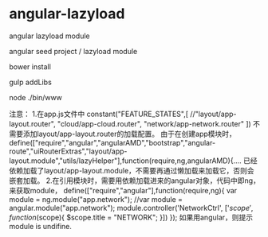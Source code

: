 # angular-lazyload
angular lazyload module

angular seed project / lazyload module

bower install

gulp addLibs

node ./bin/www

注意：
1.在app.js文件中
  constant("FEATURE_STATES",[
		//"layout/app-layout.router",
		"cloud/app-cloud.router",
		"network/app-network.router"
	])
	不需要添加layout/app-layout.router的加载配置。
	由于在创建app模块时，
	define(["require","angular","angularAMD","bootstrap","angular-route","uiRouterExtras","layout/app-layout.module","utils/lazyHelper"],function(require,ng,angularAMD){....
	已经依赖加载了layout/app-layout.module，不需要再通过懒加载来加载它，否则会嵌套加载。
2.在引用模块时，需要用依赖加载进来的angular对象，代码中即ng，来获取module，
define(["require","angular"],function(require,ng){
	var module = ng.module("app.network");
	//var module = angular.module("app.network");
	module.controller('NetworkCtrl', ['$scope', function($scope){
		$scope.title = "NETWORK";
	}])
});
如果用angular，则提示module is undifine.

